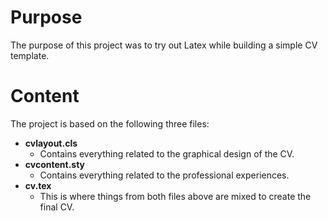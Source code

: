 # Purpose 
The purpose of this project was to try out Latex while building a simple CV template.

# Content
The project is based on the following three files:
* **cvlayout.cls**
  - Contains everything related to the graphical design of the CV.
* **cvcontent.sty**
  - Contains everything related to the professional experiences.
* **cv.tex**
  - This is where things from both files above are mixed to create the final CV.